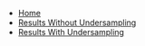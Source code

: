 * [Home](/readme.md)
* [Results Without Undersampling](/regular_dataset.md)
* [Results With Undersampling](/small_dataset.md)